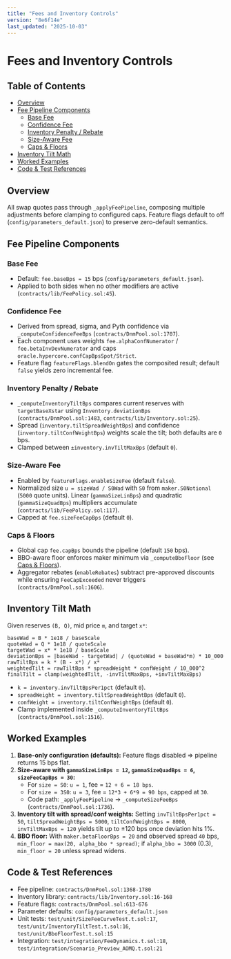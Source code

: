 ```yaml
---
title: "Fees and Inventory Controls"
version: "8e6f14e"
last_updated: "2025-10-03"
---
```


# Fees and Inventory Controls

## Table of Contents
- [Overview](#overview)
- [Fee Pipeline Components](#fee-pipeline-components)
  - [Base Fee](#base-fee)
  - [Confidence Fee](#confidence-fee)
  - [Inventory Penalty / Rebate](#inventory-penalty--rebate)
  - [Size-Aware Fee](#size-aware-fee)
  - [Caps & Floors](#caps--floors)
- [Inventory Tilt Math](#inventory-tilt-math)
- [Worked Examples](#worked-examples)
- [Code & Test References](#code--test-references)

## Overview
All swap quotes pass through `_applyFeePipeline`, composing multiple adjustments before clamping to configured caps. Feature flags default to off (`config/parameters_default.json`) to preserve zero-default semantics.

## Fee Pipeline Components
### Base Fee
- Default: `fee.baseBps = 15` bps (`config/parameters_default.json`).
- Applied to both sides when no other modifiers are active (`contracts/lib/FeePolicy.sol:45`).

### Confidence Fee
- Derived from spread, sigma, and Pyth confidence via `_computeConfidenceFeeBps` (`contracts/DnmPool.sol:1707`).
- Each component uses weights `fee.alphaConfNumerator` / `fee.betaInvDevNumerator` and caps `oracle.hypercore.confCapBpsSpot/Strict`.
- Feature flag `featureFlags.blendOn` gates the composited result; default `false` yields zero incremental fee.

### Inventory Penalty / Rebate
- `_computeInventoryTiltBps` compares current reserves with `targetBaseXstar` using `Inventory.deviationBps` (`contracts/DnmPool.sol:1483`, `contracts/lib/Inventory.sol:25`).
- Spread (`inventory.tiltSpreadWeightBps`) and confidence (`inventory.tiltConfWeightBps`) weights scale the tilt; both defaults are `0` bps.
- Clamped between `±inventory.invTiltMaxBps` (default `0`).

### Size-Aware Fee
- Enabled by `featureFlags.enableSizeFee` (default `false`).
- Normalized size `u = sizeWad / S0Wad` with `S0` from `maker.S0Notional` (`5000` quote units). Linear (`gammaSizeLinBps`) and quadratic (`gammaSizeQuadBps`) multipliers accumulate (`contracts/lib/FeePolicy.sol:117`).
- Capped at `fee.sizeFeeCapBps` (default `0`).

### Caps & Floors
- Global cap `fee.capBps` bounds the pipeline (default `150` bps).
- BBO-aware floor enforces maker minimum via `_computeBboFloor` (see [Caps & Floors](#caps--floors)).
- Aggregator rebates (`enableRebates`) subtract pre-approved discounts while ensuring `FeeCapExceeded` never triggers (`contracts/DnmPool.sol:1606`).

## Inventory Tilt Math
Given reserves `(B, Q)`, mid price `m`, and target `x*`:

```text
baseWad = B * 1e18 / baseScale
quoteWad = Q * 1e18 / quoteScale
targetWad = x* * 1e18 / baseScale
deviationBps = |baseWad - targetWad| / (quoteWad + baseWad*m) * 10_000
rawTiltBps = k * (B - x*) / x*
weightedTilt = rawTiltBps * spreadWeight * confWeight / 10_000^2
finalTilt = clamp(weightedTilt, -invTiltMaxBps, +invTiltMaxBps)
```
- `k = inventory.invTiltBpsPer1pct` (default `0`).
- `spreadWeight = inventory.tiltSpreadWeightBps` (default `0`).
- `confWeight = inventory.tiltConfWeightBps` (default `0`).
- Clamp implemented inside `_computeInventoryTiltBps` (`contracts/DnmPool.sol:1516`).

## Worked Examples
1. **Base-only configuration (defaults):** Feature flags disabled ⇒ pipeline returns 15 bps flat.
2. **Size-aware with `gammaSizeLinBps = 12`, `gammaSizeQuadBps = 6`, `sizeFeeCapBps = 30`:**
   - For `size = S0`: `u = 1`, fee = `12 + 6 = 18 bps`.
   - For `size = 3S0`: `u = 3`, fee = `12*3 + 6*9 = 90 bps`, capped at `30`.
   - Code path: `_applyFeePipeline` → `_computeSizeFeeBps` (`contracts/DnmPool.sol:1736`).
3. **Inventory tilt with spread/conf weights:** Setting `invTiltBpsPer1pct = 50`, `tiltSpreadWeightBps = 5000`, `tiltConfWeightBps = 8000`, `invTiltMaxBps = 120` yields tilt up to ±120 bps once deviation hits 1%.
4. **BBO floor:** With `maker.betaFloorBps = 20` and observed spread `40` bps, `min_floor = max(20, alpha_bbo * spread)`; if `alpha_bbo = 3000` (0.3), `min_floor = 20` unless spread widens.

## Code & Test References
- Fee pipeline: `contracts/DnmPool.sol:1368-1780`
- Inventory library: `contracts/lib/Inventory.sol:16-168`
- Feature flags: `contracts/DnmPool.sol:613-676`
- Parameter defaults: `config/parameters_default.json`
- Unit tests: `test/unit/SizeFeeCurveTest.t.sol:17`, `test/unit/InventoryTiltTest.t.sol:16`, `test/unit/BboFloorTest.t.sol:15`
- Integration: `test/integration/FeeDynamics.t.sol:18`, `test/integration/Scenario_Preview_AOMQ.t.sol:21`
